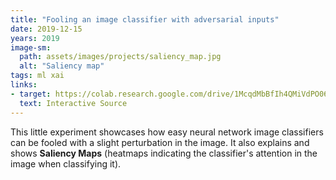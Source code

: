 ```yaml
---
title: "Fooling an image classifier with adversarial inputs"
date: 2019-12-15
years: 2019
image-sm:
  path: assets/images/projects/saliency_map.jpg
  alt: "Saliency map"
tags: ml xai
links:
- target: https://colab.research.google.com/drive/1McqdMbBfIh4QMiVdPO06v44O5OsYUAos
  text: Interactive Source
---
```


This little experiment showcases how easy neural
network image classifiers can be fooled with a slight
perturbation in the image. It also explains and shows
**Saliency Maps** (heatmaps indicating the classifier's
attention in the image when classifying it).
